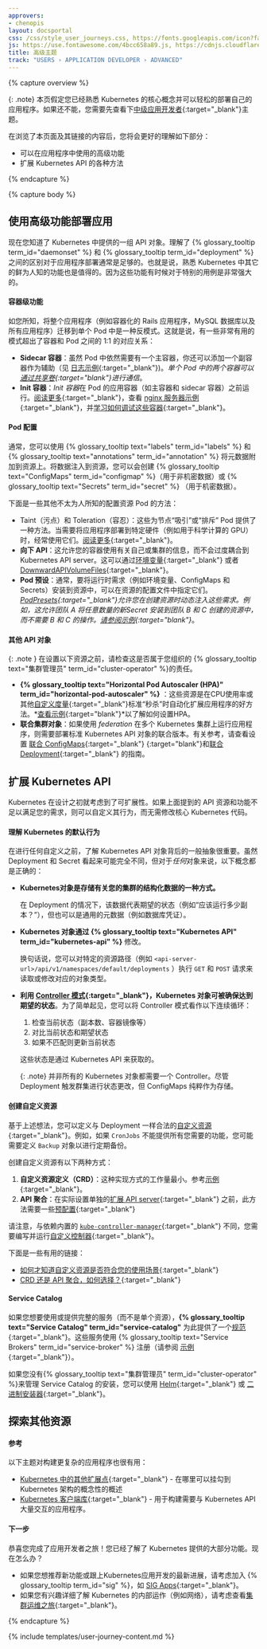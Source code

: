 ```yaml
---
approvers:
- chenopis
layout: docsportal
css: /css/style_user_journeys.css, https://fonts.googleapis.com/icon?family=Material+Icons
js: https://use.fontawesome.com/4bcc658a89.js, https://cdnjs.cloudflare.com/ajax/libs/prefixfree/1.0.7/prefixfree.min.js
title: 高级主题
track: "USERS › APPLICATION DEVELOPER › ADVANCED"
---
```

<!--
---
approvers:
- chenopis
  layout: docsportal
  css: /css/style_user_journeys.css, https://fonts.googleapis.com/icon?family=Material+Icons
  js: https://use.fontawesome.com/4bcc658a89.js, https://cdnjs.cloudflare.com/ajax/libs/prefixfree/1.0.7/prefixfree.min.js
  title: Advanced Topics
  track: "USERS › APPLICATION DEVELOPER › ADVANCED"
---
-->

{% capture overview %}
<!--
{: .note }
This page assumes that you're familiar with core Kubernetes concepts, and are comfortable deploying your own apps. If not, you should review the [Intermediate App Developer](/docs/user-journeys/users/application-developer/intermediate/){:target="_blank"} topics first.

After checking out the current page and its linked sections, you should have a better understanding of the following:
* Advanced features that you can leverage in your application
* The various ways of extending the Kubernetes API
  -->

{: .note}
本页假定您已经熟悉 Kubernetes 的核心概念并可以轻松的部署自己的应用程序。如果还不能，您需要先查看下[中级应用开发者](/docs/user-journeys/users/application-developer/intermediate/){:target="_blank"}主题。

在浏览了本页面及其链接的内容后，您将会更好的理解如下部分：

- 可以在应用程序中使用的高级功能
- 扩展 Kubernetes API 的各种方法

{% endcapture %}

{% capture body %}

<!--

## Deploy an application with advanced features

Now you know the set of API objects that Kubernetes provides. Understanding the difference between a {% glossary_tooltip term_id="daemonset" %} and a {% glossary_tooltip term_id="deployment" %} is oftentimes sufficient for app deployment. That being said, it's also worth familiarizing yourself with Kubernetes's lesser known features. They can be quite powerful when applied to the right use cases.

-->

## 使用高级功能部署应用

现在您知道了 Kubernetes 中提供的一组 API 对象。理解了 {% glossary_tooltip term_id="daemonset" %} 和 {% glossary_tooltip term_id="deployment" %} 之间的区别对于应用程序部署通常是足够的。也就是说，熟悉 Kubernetes 中其它的鲜为人知的功能也是值得的。因为这些功能有时候对于特别的用例是非常强大的。

<!--

#### Container-level features

As you may know, it's an antipattern to migrate an entire app (e.g. containerized Rails app, MySQL database, and all) into a single Pod. That being said, there are some very useful patterns that go beyond a 1:1 correspondence between a container and its Pod:
* **Sidecar container**: Although your Pod should still have a single main container, you can add a secondary container that acts as a helper (see a [logging example](/docs/concepts/cluster-administration/logging/#using-a-sidecar-container-with-the-logging-agent){:target="_blank"}). Two containers within a single Pod can communicate [via a shared volume](/docs/tasks/access-application-cluster/communicate-containers-same-pod-shared-volume/){:target="_blank"}.
* **Init containers**: *Init containers* run before any of a Pod's *app containers* (such as main and sidecar containers). [Read more](/docs/concepts/workloads/pods/init-containers/){:target="_blank"}, see an [nginx server example](/docs/tasks/configure-pod-container/configure-pod-initialization/){:target="_blank"}, and [learn how to debug these containers](/docs/tasks/debug-application-cluster/debug-init-containers/){:target="_blank"}.

-->

#### 容器级功能

如您所知，将整个应用程序（例如容器化的 Rails 应用程序，MySQL 数据库以及所有应用程序）迁移到单个 Pod 中是一种反模式。这就是说，有一些非常有用的模式超出了容器和 Pod 之间的 1:1 的对应关系：

- **Sidecar 容器**：虽然 Pod 中依然需要有一个主容器，你还可以添加一个副容器作为辅助（见 [日志示例](/docs/concepts/cluster-administration/logging/#using-a-sidecar-container-with-the-logging-agent){:target="_blank"})。*单个 Pod 中的两个容器可以[通过共享卷](/docs/tasks/access-application-cluster/communicate-containers-same-pod-shared-volume/){:target="blank"}进行通信*。
- **Init 容器**：*Init 容器*在 Pod 的应用容器（如主容器和 sidecar 容器）之前运行。[阅读更多](/docs/concepts/workloads/pods/init-containers/){:target="_blank"}，查看 [nginx 服务器示例](/docs/tasks/configure-pod-container/configure-pod-initialization/){:target="_blank"}，并[学习如何调试这些容器](/docs/tasks/debug-application-cluster/debug-init-containers/){:target="_blank"}。

<!--

#### Pod configuration

Usually, you use {% glossary_tooltip text="labels" term_id="labels" %} and {% glossary_tooltip text="annotations" term_id="annotation" %} to attach metadata to your resources. To inject data into your resources, you'd likely create {% glossary_tooltip text="ConfigMaps" term_id="configmap" %} (for nonconfidential data) or {% glossary_tooltip text="Secrets" term_id="secret" %} (for confidential data).

Below are some other, lesser-known ways of configuring your resources' Pods:

* **Taints and Tolerations** - These provide a way for nodes to "attract" or "repel" your Pods. They are often used when an application needs to be deployed onto specific hardware, such as GPUs for scientific computing. [Read more](/docs/concepts/configuration/taint-and-toleration/){:target="_blank"}.
* **Downward API** - This allows your containers to consume information about themselves or the cluster, without being overly coupled to the Kubernetes API server. This can be achieved with [environment variables](/docs/tasks/inject-data-application/environment-variable-expose-pod-information/){:target="_blank"} or [DownwardAPIVolumeFiles](/docs/tasks/inject-data-application/downward-api-volume-expose-pod-information/){:target="_blank"}.
* **Pod Presets** - Normally, to mount runtime requirements (such as environmental variables, ConfigMaps, and Secrets) into a resource, you specify them in the resource's configuration file. [PodPresets](/docs/concepts/workloads/pods/podpreset/){:target="_blank"} allow you to dynamically inject these requirements instead, when the resource is created. For instance, this allows team A to mount any number of new Secrets into the resources created by teams B and C, without requiring action from B and C. [See an example](/docs/tasks/inject-data-application/podpreset/){:target="_blank"}.

-->

#### Pod 配置

通常，您可以使用 {% glossary_tooltip text="labels" term_id="labels" %} 和 {% glossary_tooltip text="annotations" term_id="annotation" %} 将元数据附加到资源上。将数据注入到资源，您可以会创建 {% glossary_tooltip text="ConfigMaps" term_id="configmap" %}（用于非机密数据）或 {% glossary_tooltip text="Secrets" term_id="secret" %} （用于机密数据）。

下面是一些其他不太为人所知的配置资源 Pod 的方法：

- Taint（污点）和 Toleration（容忍）：这些为节点“吸引”或“排斥” Pod 提供了一种方法。当需要将应用程序部署到特定硬件（例如用于科学计算的 GPU）时，经常使用它们。[阅读更多](/docs/concepts/configuration/taint-and-toleration/){:target="_blank"}。
- **向下 API**：这允许您的容器使用有关自己或集群的信息，而不会过度耦合到 Kubernetes API server。这可以通过[环境变量](/docs/tasks/inject-data-application/environment-variable-expose-pod-information/){:target="_blank"} 或者 [DownwardAPIVolumeFiles](/docs/tasks/inject-data-application/downward-api-volume-expose-pod-information/){:target="_blank"}。
- **Pod 预设**：通常，要将运行时需求（例如环境变量、ConfigMaps 和 Secrets）安装到资源中，可以在资源的配置文件中指定它们。*[PodPresets](/docs/concepts/workloads/pods/podpreset/){:target="_blank"}允许您在创建资源时动态注入这些需求。例如，这允许团队 A 将任意数量的新Secret 安装到团队 B 和 C 创建的资源中，而不需要 B 和 C 的操作。[请参阅示例](/docs/tasks/inject-data-application/podpreset/){:target="blank"}*。

<!--

#### Additional API Objects

{: .note }
Before setting up the following resources, check to see if they are the responsibility of your organization's {% glossary_tooltip text="cluster operators" term_id="cluster-operator" %}.

* **{% glossary_tooltip text="Horizontal Pod Autoscaler (HPA)" term_id="horizontal-pod-autoscaler" %}** - These resources are a great way to automate the process of scaling your application when CPU usage or other [custom metrics](https://github.com/kubernetes/community/blob/master/contributors/design-proposals/instrumentation/custom-metrics-api.md){:target="_blank"} spike. [See an example](/docs/tasks/run-application/horizontal-pod-autoscale-walkthrough/){:target="_blank"} to understand how HPAs are set up.
* **Federated cluster objects** - If you are running an application on multiple Kubernetes clusters using *federation*, you need to deploy the federated version of the standard Kubernetes API objects. For reference, check out the guides for setting up [Federated ConfigMaps](/docs/tasks/administer-federation/configmap/){:target="_blank"} and [Federated Deployments](/docs/tasks/administer-federation/deployment/){:target="_blank"}.

-->

#### 其他 API 对象

{: .note }
在设置以下资源之前，请检查这是否属于您组织的 {% glossary_tooltip text="集群管理员" term_id="cluster-operator" %}的责任。

- **{% glossary_tooltip text="Horizontal Pod Autoscaler (HPA)" term_id="horizontal-pod-autoscaler" %}** ：这些资源是在CPU使用率或其他[自定义度量](https://github.com/kubernetes/community/blob/master/contributors/design-proposals/instrumentation/custom-metrics-api.md){:target="_blank"}标准“秒杀”时自动化扩展应用程序的好方法。*[查看示例](/docs/tasks/run-application/horizontal-pod-autoscale-walkthrough/){:target="blank"}*以了解如何设置HPA。
- **联合集群对象**：如果使用 *federation* 在多个 Kubernetes 集群上运行应用程序，则需要部署标准 Kubernetes API 对象的联合版本。有关参考，请查看设置 [联合 ConfigMaps](/docs/tasks/administer-federation/configmap/){:target="_blank"}  {:target="blank"}和[联合 Deployment](/docs/tasks/administer-federation/deployment/){:target="_blank"} 的指南。

<!--

## Extend the Kubernetes API

Kubernetes is designed with extensibility in mind. If the API resources and features mentioned above are not enough for your needs, there are ways to customize its behavior without having to modify core Kubernetes code.

-->

## 扩展 Kubernetes API

Kubernetes 在设计之初就考虑到了可扩展性。如果上面提到的 API 资源和功能不足以满足您的需求，则可以自定义其行为，而无需修改核心 Kubernetes 代码。

<!--

#### Understand Kubernetes's default behavior

Before making any customizations, it's important that you understand the general abstraction behind Kubernetes API objects. Although Deployments and Secrets may seem quite different, the following concepts are true for *any* object:

* **Kubernetes objects are a way of storing structured data about your cluster.**
  In the case of Deployments, this data represents desired state (such as "How many replicas should be running?"), but it can also be general metadata (such as database credentials).

* **Kubernetes objects are modified via the {% glossary_tooltip text="Kubernetes API" term_id="kubernetes-api" %}**.
  In other words, you can make `GET` and `POST` requests to a specific resource path (such as `<api-server-url>/api/v1/namespaces/default/deployments`) to read and write the corresponding object type.

* **By leveraging the [Controller pattern](/docs/concepts/api-extension/custom-resources/#custom-controllers){:target="_blank"}, Kubernetes objects can be used to enforce desired state**. For simplicity, you can think of the Controller pattern as the following continuous loop:

  <div class="emphasize-box" markdown="1">
  1. Check current state (number of replicas, container image, etc)
  2. Compare current state to desired state
  3. Update if there's a mismatch
    </div>

  These states are obtained from the Kubernetes API.

  {: .note }
  Not all Kubernetes objects need to have a Controller. Though Deployments trigger the cluster to make state changes, ConfigMaps act purely as storage.

-->

#### 理解 Kubernetes 的默认行为

在进行任何自定义之前，了解 Kubernetes API 对象背后的一般抽象很重要。虽然 Deployment 和 Secret 看起来可能完全不同，但对于*任何*对象来说，以下概念都是正确的：

- **Kubernetes对象是存储有关您的集群的结构化数据的一种方式。**

  在 Deployment 的情况下，该数据代表期望的状态（例如“应该运行多少副本？”），但也可以是通用的元数据（例如数据库凭证）。

- **Kubernetes 对象通过 {% glossary_tooltip text="Kubernetes API" term_id="kubernetes-api" %}** 修改。

  换句话说，您可以对特定的资源路径（例如 `<api-server-url>/api/v1/namespaces/default/deployments` ）执行 `GET` 和 `POST` 请求来读取或修改对应的对象类型。

- **利用 [Controller 模式](/docs/concepts/api-extension/custom-resources/#custom-controllers){:target="_blank"}，Kubernetes 对象可被确保达到期望的状态**。为了简单起见，您可以将 Controller 模式看作以下连续循环：

  <div class="emphasize-box" markdown="1">

  1. 检查当前状态（副本数、容器镜像等）
  2. 对比当前状态和期望状态
  3. 如果不匹配则更新当前状态
    </div>

  这些状态是通过 Kubernetes API 来获取的。

  {: .note}
  并非所有的 Kubernetes 对象都需要一个 Controller。尽管 Deployment 触发群集进行状态更改，但 ConfigMaps 纯粹作为存储。

<!--

#### Create Custom Resources

Based on the ideas above, you can define a new [Custom Resource](/docs/concepts/api-extension/custom-resources/#custom-resources){:target="_blank"} that is just as legitimate as a Deployment. For example, you might want to define a `Backup` object for periodic backups, if `CronJobs` don't provide all the functionality you need.

There are two main ways of setting up custom resources:
1. **Custom Resource Definitions (CRDs)** - This method requires the least amount of implementation work. See [an example](/docs/tasks/access-kubernetes-api/extend-api-custom-resource-definitions/){:target="_blank"}.
2. **API aggregation** - This method requires some [pre-configuration](/docs/tasks/access-kubernetes-api/configure-aggregation-layer/){:target="_blank"} before you actually [set up a separate, extension API server](/docs/tasks/access-kubernetes-api/setup-extension-api-server/){:target="_blank"}.

Note that unlike standard Kubernetes objects, which rely on the built-in [`kube-controller-manager`](/docs/reference/generated/kube-controller-manager/){:target="_blank"}, you'll need to write and run your own [custom controllers](https://github.com/kubernetes/sample-controller){:target="_blank"}.

You may also find the following info helpful:
* [How to know if custom resources are right for your use case](/docs/concepts/api-extension/custom-resources/#should-i-use-a-configmap-or-a-custom-resource){:target="_blank"}
* [How to decide between CRDs and API aggregation](/docs/concepts/api-extension/custom-resources/#choosing-a-method-for-adding-custom-resources){:target="_blank"}

-->

#### 创建自定义资源

基于上述想法，您可以定义与 Deployment 一样合法的[自定义资源](/docs/concepts/api-extension/custom-resources/#custom-resources){:target="_blank"}。例如，如果 `CronJobs` 不能提供所有您需要的功能，您可能需要定义 `Backup` 对象以进行定期备份。

创建自定义资源有以下两种方式：

1. **自定义资源定义（CRD）**：这种实现方式的工作量最小。参考[示例](/docs/tasks/access-kubernetes-api/extend-api-custom-resource-definitions/){:target="_blank"}。
2. **API 聚合**：在实际设置单独的[扩展 API server](/docs/tasks/access-kubernetes-api/setup-extension-api-server/){:target="_blank"} 之前，此方法需要一些[预配置](/docs/tasks/access-kubernetes-api/configure-aggregation-layer/){:target="_blank"}

请注意，与依赖内置的  [`kube-controller-manager`](/docs/reference/generated/kube-controller-manager/){:target="_blank"} 不同，您需要编写并运行[自定义控制器](https://github.com/kubernetes/sample-controller){:target="_blank"}。

下面是一些有用的链接：

- [如何才知道自定义资源是否符合您的使用场景](/docs/concepts/api-extension/custom-resources/#should-i-use-a-configmap-or-a-custom-resource){:target="_blank"}
- [CRD 还是 API 聚合，如何选择？](/docs/concepts/api-extension/custom-resources/#choosing-a-method-for-adding-custom-resources){:target="_blank"}

<!--

#### Service Catalog

If you want to consume or provide complete services (rather than individual resources), **{% glossary_tooltip text="Service Catalog" term_id="service-catalog" %}** provides a [specification](https://github.com/openservicebrokerapi/servicebroker){:target="_blank"} for doing so. These services are registered using {% glossary_tooltip text="Service Brokers" term_id="service-broker" %} (see [some examples](https://github.com/openservicebrokerapi/servicebroker/blob/master/gettingStarted.md#example-service-brokers){:target="_blank"}).

If you do not have a {% glossary_tooltip text="cluster operator" term_id="cluster-operator" %} to manage the installation of Service Catalog, you can do so using [Helm](/docs/tasks/service-catalog/install-service-catalog-using-helm/){:target="_blank"} or an [installer binary](/docs/tasks/service-catalog/install-service-catalog-using-sc/){:target="_blank"}.

-->

#### Service Catalog

如果您想要使用或提供完整的服务（而不是单个资源），**{% glossary_tooltip text="Service Catalog" term_id="service-catalog"** 为此提供了一个[规范](https://github.com/openservicebrokerapi/servicebroker){:target="_blank"}。这些服务使用  {% glossary_tooltip text="Service Brokers" term_id="service-broker" %} 注册（请参阅 [示例](https://github.com/openservicebrokerapi/servicebroker/blob/master/gettingStarted.md#example-service-brokers){:target="_blank"}）。

如果您没有{% glossary_tooltip text="集群管理员" term_id="cluster-operator" %}来管理 Service Catalog 的安装，您可以使用 [Helm](/docs/tasks/service-catalog/install-service-catalog-using-helm/){:target="_blank"} 或 [二进制安装器](/docs/tasks/service-catalog/install-service-catalog-using-sc/){:target="_blank"}。

<!--


## Explore additional resources

#### References

The following topics are also useful for building more complex applications:
* [Other points of extensibility within Kubernetes](/docs/concepts/overview/extending/){:target="_blank"} -  A conceptual overview of where you can hook into the Kubernetes architecture.
* [Kubernetes Client Libraries](/docs/reference/client-libraries/){:target="_blank"} - Useful for building apps that need to interact heavily with the Kubernetes API.

-->

## 探索其他资源

#### 参考

以下主题对构建更复杂的应用程序也很有用：

- [Kubernetes 中的其他扩展点](/docs/concepts/overview/extending/){:target="_blank"} - 在哪里可以挂勾到 Kubernetes 架构的概念性的概述
- [Kubernetes 客户端库](/docs/reference/client-libraries/){:target="_blank"} - 用于构建需要与 Kubernetes API 大量交互的应用程序。

<!--

#### What's next
Congrats on completing the Application Developer user journey! You've covered the majority of features that Kubernetes has to offer. What now?

* If you'd like to suggest new features or keep up with the latest developments around Kubernetes app development, consider joining a {% glossary_tooltip term_id="sig" %} such as [SIG Apps](https://github.com/kubernetes/community/tree/master/sig-apps){:target="_blank"}.
* If you are interested in learning more about the inner workings of Kubernetes (e.g. networking), consider checking out the [Cluster Operator journey](/docs/user-journeys/users/cluster-operator/foundational/){:target="_blank"}.

-->

#### 下一步

恭喜您完成了应用开发者之旅！您已经了解了 Kubernetes 提供的大部分功能。现在怎么办？

- 如果您想推荐新功能或跟上Kubernetes应用开发的最新进展，请考虑加入 {% glossary_tooltip term_id="sig" %}，如 [SIG Apps](https://github.com/kubernetes/community/tree/master/sig-apps){:target="_blank"}。
- 如果您有兴趣详细了解 Kubernetes 的内部运作（例如网络），请考虑查看[集群运维之旅](/docs/user-journeys/users/cluster-operator/foundational/){:target="_blank"}。

{% endcapture %}

{% include templates/user-journey-content.md %}

